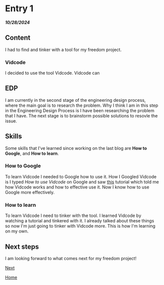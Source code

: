 # Entry 1
##### 10/28/2024

## Content
I had to find and tinker with a tool for my freedom project. 

### Vidcode
I decided to use the tool Vidcode. Vidcode can

## EDP
I am currently in the second stage of the engineering design process, where the main goal is to research the problem. Why I think I am in this step in the Engineering Design Process is I have been researching the problem that I have. The next stage is to brainstorm possible solutions to resovle the issue.

## Skills
Some skills that I’ve learned since working on the last blog are **How to Google**, and **How to learn**.

### How to Google
To learn Vidcode I needed to Google how to use it. How I Googled Vidcode is I typed _How to use Vidcode_ on Google and saw [this]([https://www.youtube.com/watch?v=ktjMCanKNLk) tutorial which told me how Vidcode works and how to effective use it. Now I know how to use Google more effectively.

### How to learn
To learn Vidcode I need to tinker with the tool. I learned Vidcode by watching a tutorial and tinkered with it. I already talked about these things so now I'm just going to tinker with Vidcode more. This is how I'm learning on my own.

## Next steps
I am looking forward to what comes next for my freedom project!

[Next](entry02.md)

[Home](../README.md)
